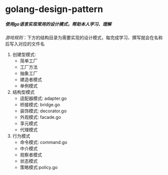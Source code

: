 golang-design-pattern
===

##### 使用go语言实现常用的设计模式，帮助本人学习、理解  
*游戏规则*：下方的结构目录为需要实现的设计模式，每完成学习、撰写就会在名称后写入对应的文件名
1. 创建型模式:
    - 简单工厂 
    - 工厂方法
    - 抽象工厂
    - 建造者模式
    - 单例模式
2. 结构型模式
    - 适配器模式: adapter.go
    - 桥接模式: bridge.go
    - 装饰模式: decorator.go
    - 外观模式: facade.go
    - 享元模式
    - 代理模式
3. 行为模式
    - 命令模式: command.go
    - 中介模式
    - 观察者模式
    - 状态模式
    - 策略模式:policy.go
    
